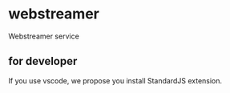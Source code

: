 # webstreamer
Webstreamer service

## for developer

If you use vscode, we propose you install StandardJS extension.
